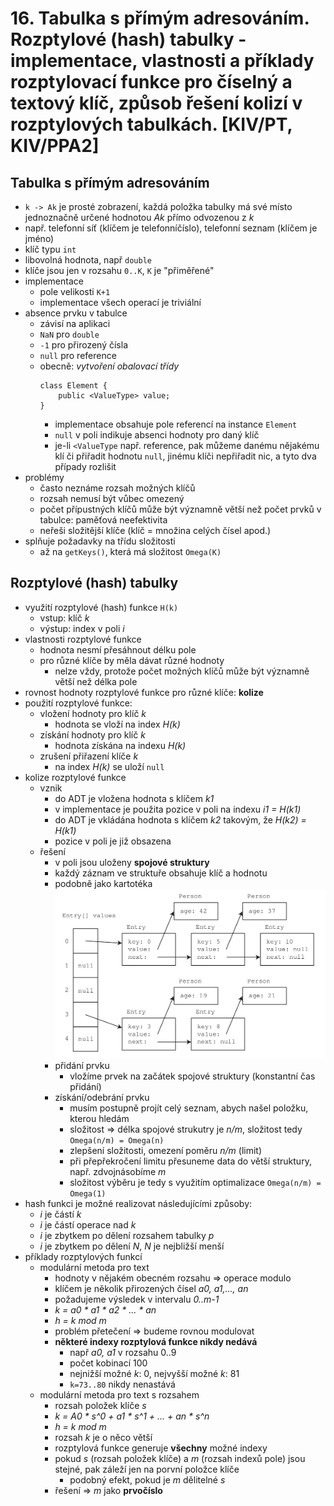 # 16. Tabulka s přímým adresováním. Rozptylové (hash) tabulky - implementace, vlastnosti a příklady rozptylovací funkce pro číselný a textový klíč, způsob řešení kolizí v rozptylových tabulkách. [KIV/PT, KIV/PPA2]

## Tabulka s přímým adresováním
- `k -> Ak` je prosté zobrazení, každá položka tabulky má své místo jednoznačně určené hodnotou *Ak* přímo odvozenou z *k*
- např. telefonní síť (klíčem je telefonníčíslo), telefonní seznam (klíčem je jméno)
- klíč typu `int`
- libovolná hodnota, např `double`
- klíče jsou jen v rozsahu `0..K`, `K` je "přiměřené"
- implementace
    - pole velikosti `K+1`
    - implementace všech operací je triviální
- absence prvku v tabulce
    - závisí na aplikaci
    - `NaN` pro `double`
    - `-1` pro přirozený čísla
    - `null` pro reference
    - obecně: *vytvoření obalovací třídy*
        ```
        class Element {
            public <ValueType> value;
        }
        ```
        - implementace obsahuje pole referencí na instance `Element`
        - `null` v poli indikuje absenci hodnoty pro daný klíč
        - je-li `<ValueType` např. reference, pak můžeme danému nějakému klí či přiřadit hodnotu `null`, jinému klíči nepřiřadit nic, a tyto dva případy rozlišit
- problémy
    - často neznáme rozsah možných klíčů
    - rozsah nemusí být vůbec omezený
    - počet přípustných klíčů může být významně větší než počet prvků v tabulce: paměťová neefektivita
    - neřeši složitější klíče (klíč = množina celých čísel apod.)
- splňuje požadavky na třídu složitosti
    - až na `getKeys()`, která má složitost `Omega(K)`

## Rozptylové (hash) tabulky
- využití rozptylové (hash) funkce `H(k)`
    - vstup: klíč *k*
    - výstup: index v poli _i_
- vlastnosti rozptylové funkce
    - hodnota nesmí přesáhnout délku pole
    - pro různé klíče by měla dávat různé hodnoty
        - nelze vždy, protože počet možných klíčů může být významně větší než délka pole
- rovnost hodnoty rozptylové funkce pro různé klíče: **kolize**
- použití rozptylové funkce:
    - vložení hodnoty pro klíč *k*
        - hodnota se vloží na index *H(k)*
    - získání hodnoty pro klíč *k*
        - hodnota získána na indexu *H(k)*
    - zrušení přiřazení klíče *k*
        - na index *H(k)* se uloží `null`
- kolize rozptylové funkce
    - vznik
        - do ADT je vložena hodnota s klíčem *k1*
        - v implementace je použita pozice v poli na indexu *i1 = H(k1)*
        - do ADT je vkládána hodnota s klíčem *k2* takovým, že *H(k2) = H(k1)*
        - pozice v poli je již obsazena
    - řešení
        - v poli jsou uloženy **spojové struktury**
        - každý záznam ve struktuře obsahuje klíč a hodnotu
        - podobně jako kartotéka
        ![](img/hash_table_collision_solution.png)
        - přidání prvku
            - vložíme prvek na začátek spojové struktury (konstantní čas přidání)
        - získání/odebrání prvku
            - musím postupně projít celý seznam, abych našel položku, kterou hledám
            - složitost => délka spojové strukutry je *n/m*, složitost tedy `Omega(n/m) = Omega(n)`
            - zlepšení složitosti, omezení poměru *n/m* (limit)
            - při přepřekročení limitu přesuneme data do větší struktury, např. zdvojnásobíme *m*
            - složitost výběru je tedy s využitím optimalizace `Omega(n/m) = Omega(1)`
- hash funkci je možné realizovat následujícími způsoby:
    - *i* je částí *k*
    - *i* je částí operace nad *k*
    - *i* je zbytkem po dělení rozsahem tabulky *p*
    - *i* je zbytkem po dělení *N*, *N* je nejbližší menší
- příklady rozptylových funkcí
    - modulární metoda pro text
        - hodnoty v nějakém obecném rozsahu => operace modulo
        - klíčem je několik přirozených čísel *a0, a1,..., an*
        - požadujeme výsledek v intervalu *0..m-1*
        - _k = a0 * a1 * a2 * ... * an_
        - _h = k mod m_
        - problém přetečení => budeme rovnou modulovat
        - **některé indexy rozptylová funkce nikdy nedává**
            - např *a0, a1* v rozsahu 0..9
            - počet kobinací 100
            - nejnižší možné *k*: 0, nejvyšší možné *k*: 81 
            - `k=73..80` nikdy nenastává
    - modulární metoda pro text s rozsahem
        - rozsah položek klíče *s*
        - _k = A0 * s^0 + a1 * s^1 + ... + an * s^n_
        - _h = k mod m_
        - rozsah *k* je o něco větší
        - rozptylová funkce generuje **všechny** možné indexy
        - pokud *s* (rozsah položek klíče) a *m* (rozsah indexů pole) jsou stejné, pak záleží jen na porvní položce klíče
            - podobný efekt, pokud je *m* dělitelné *s*
        - řešení => *m* jako **prvočíslo**
